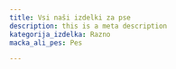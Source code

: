 ```yaml
---
title: Vsi naši izdelki za pse
description: this is a meta description
kategorija_izdelka: Razno
macka_ali_pes: Pes

---
```

